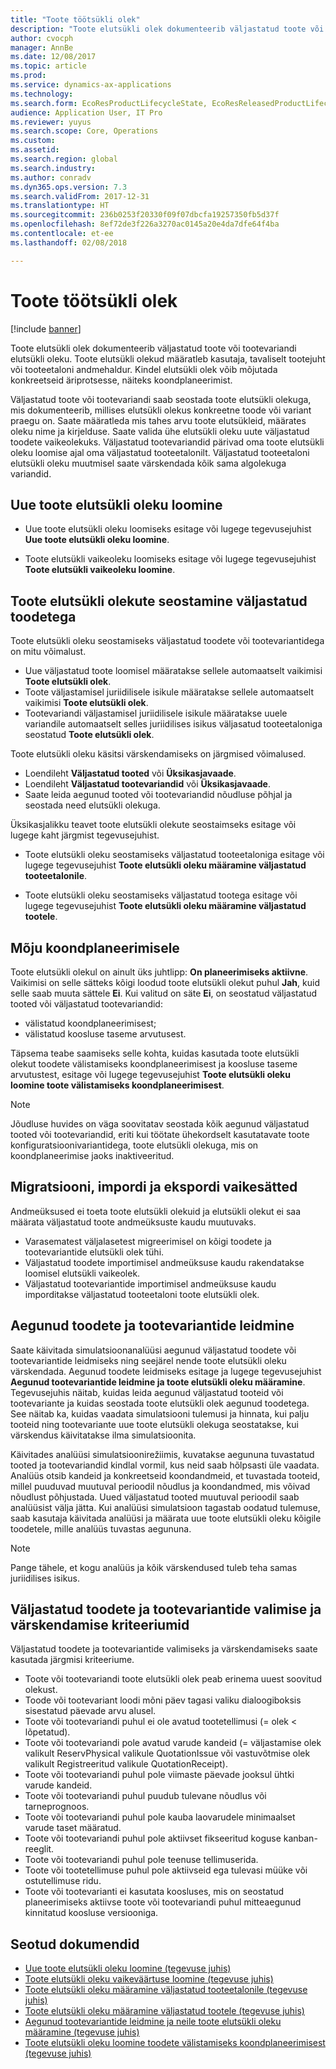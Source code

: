 ```yaml
---
title: "Toote töötsükli olek"
description: "Toote elutsükli olek dokumenteerib väljastatud toote või tootevariandi elutsükli oleku."
author: cvocph
manager: AnnBe
ms.date: 12/08/2017
ms.topic: article
ms.prod: 
ms.service: dynamics-ax-applications
ms.technology: 
ms.search.form: EcoResProductLifecycleState, EcoResReleasedProductLifecycleStateChanges
audience: Application User, IT Pro
ms.reviewer: yuyus
ms.search.scope: Core, Operations
ms.custom: 
ms.assetid: 
ms.search.region: global
ms.search.industry: 
ms.author: conradv
ms.dyn365.ops.version: 7.3
ms.search.validFrom: 2017-12-31
ms.translationtype: HT
ms.sourcegitcommit: 236b0253f20330f09f07dbcfa19257350fb5d37f
ms.openlocfilehash: 8ef72de3f226a3270ac0145a20e4da7dfe64f4ba
ms.contentlocale: et-ee
ms.lasthandoff: 02/08/2018

---
```


# <a name="product-lifecycle-state"></a>Toote töötsükli olek 

[!include [banner](../includes/banner.md)]

Toote elutsükli olek dokumenteerib väljastatud toote või tootevariandi elutsükli oleku. Toote elutsükli olekud määratleb kasutaja, tavaliselt tootejuht või tooteetaloni andmehaldur. Kindel elutsükli olek võib mõjutada konkreetseid äriprotsesse, näiteks koondplaneerimist.   

Väljastatud toote või tootevariandi saab seostada toote elutsükli olekuga, mis dokumenteerib, millises elutsükli olekus konkreetne toode või variant praegu on. Saate määratleda mis tahes arvu toote elutsükleid, määrates oleku nime ja kirjelduse. Saate valida ühe elutsükli oleku uute väljastatud toodete vaikeolekuks. Väljastatud tootevariandid pärivad oma toote elutsükli oleku loomise ajal oma väljastatud tooteetalonilt. Väljastatud tooteetaloni elutsükli oleku muutmisel saate värskendada kõik sama algolekuga variandid.  

## <a name="create-a-new-product-lifecycle-state"></a>Uue toote elutsükli oleku loomine 

- Uue toote elutsükli oleku loomiseks esitage või lugege tegevusejuhist **Uue toote elutsükli oleku loomine**. 

-  Toote elutsükli vaikeoleku loomiseks esitage või lugege tegevusejuhist **Toote elutsükli vaikeoleku loomine**.   

## <a name="associate-product-lifecycle-states-to-released-products"></a>Toote elutsükli olekute seostamine väljastatud toodetega  

Toote elutsükli oleku seostamiseks väljastatud toodete või tootevariantidega on mitu võimalust.

-  Uue väljastatud toote loomisel määratakse sellele automaatselt vaikimisi **Toote elutsükli olek**. 
-  Toote väljastamisel juriidilisele isikule määratakse sellele automaatselt vaikimisi **Toote elutsükli olek**. 
-  Tootevariandi väljastamisel juriidilisele isikule määratakse uuele variandile automaatselt selles juriidilises isikus väljasatud tooteetaloniga seostatud **Toote elutsükli olek**. 

Toote elutsükli oleku käsitsi värskendamiseks on järgmised võimalused. 

-    Loendileht **Väljastatud tooted** või **Üksikasjavaade**. 
-  Loendileht **Väljastatud tootevariandid** või **Üksikasjavaade**. 
-  Saate leida aegunud tooted või tootevariandid nõudluse põhjal ja seostada need elutsükli olekuga.  

Üksikasjalikku teavet toote elutsükli olekute seostaimseks esitage või lugege kaht järgmist tegevusejuhist.

-  Toote elutsükli oleku seostamiseks väljastatud tooteetaloniga esitage või lugege tegevusejuhist **Toote elutsükli oleku määramine väljastatud tooteetalonile**. 

-  Toote elutsükli oleku seostamiseks väljastatud tootega esitage või lugege tegevusejuhist **Toote elutsükli oleku määramine väljastatud tootele**. 

## <a name="impact-on-master-planning"></a>Mõju koondplaneerimisele 

Toote elutsükli olekul on ainult üks juhtlipp: **On planeerimiseks aktiivne**. Vaikimisi on selle sätteks kõigi loodud toote elutsükli olekut puhul **Jah**, kuid selle saab muuta sättele **Ei**. Kui valitud on säte **Ei**, on seostatud väljastatud tooted või väljastatud tootevariandid: 

-  välistatud koondplaneerimisest; 
-  välistatud koosluse taseme arvutusest. 

Täpsema teabe saamiseks selle kohta, kuidas kasutada toote elutsükli olekut toodete välistamiseks koondplaneerimisest ja koosluse taseme arvutustest, esitage või lugege tegevusejuhist **Toote elutsükli oleku loomine toote välistamiseks koondplaneerimisest**.

> [!NOTE]
> Jõudluse huvides on väga soovitatav seostada kõik aegunud väljastatud tooted või tootevariandid, eriti kui töötate ühekordselt kasutatavate toote konfiguratsioonivariantidega, toote elutsükli olekuga, mis on koondplaneerimise jaoks inaktiveeritud.  

## <a name="default-migration-import-and-export"></a>Migratsiooni, impordi ja ekspordi vaikesätted 

Andmeüksused ei toeta toote elutsükli olekuid ja elutsükli olekut ei saa määrata väljastatud toote andmeüksuste kaudu muutuvaks.

-  Varasematest väljalasetest migreerimisel on kõigi toodete ja tootevariantide elutsükli olek tühi.  
-  Väljastatud toodete importimisel andmeüksuse kaudu rakendatakse loomisel elutsükli vaikeolek.  
-  Väljastatud tootevariantide importimisel andmeüksuse kaudu imporditakse väljastatud tooteetaloni toote elutsükli olek.   

## <a name="find-obsolete-products-and-products-variants"></a>Aegunud toodete ja tootevariantide leidmine 

Saate käivitada simulatsioonanalüüsi aegunud väljastatud toodete või tootevariantide leidmiseks ning seejärel nende toote elutsükli oleku värskendada. Aegunud toodete leidmiseks esitage ja lugege tegevusejuhist **Aegunud tootevariantide leidmine ja toote elutsükli oleku määramine**. Tegevusejuhis näitab, kuidas leida aegunud väljastatud tooteid või tootevariante ja kuidas seostada toote elutsükli olek aegunud toodetega. See näitab ka, kuidas vaadata simulatsiooni tulemusi ja hinnata, kui palju tooteid ning tootevariante uue toote elutsükli olekuga seostatakse, kui värskendus käivitatakse ilma simulatsioonita.  

Käivitades analüüsi simulatsioonirežiimis, kuvatakse aegununa tuvastatud tooted ja tootevariandid kindlal vormil, kus neid saab hõlpsasti üle vaadata. Analüüs otsib kandeid ja konkreetseid koondandmeid, et tuvastada tooteid, millel puuduvad muutuval perioodil nõudlus ja koondandmed, mis võivad nõudlust põhjustada. Uued väljastatud tooted muutuval perioodil saab analüüsist välja jätta. Kui analüüsi simulatsioon tagastab oodatud tulemuse, saab kasutaja käivitada analüüsi ja määrata uue toote elutsükli oleku kõigile toodetele, mille analüüs tuvastas aegununa.  

> [!NOTE]
> Pange tähele, et kogu analüüs ja kõik värskendused tuleb teha samas juriidilises isikus.  

## <a name="criteria-to-select-and-update-released-products-or-product-variants"></a>Väljastatud toodete ja tootevariantide valimise ja värskendamise kriteeriumid 

Väljastatud toodete ja tootevariantide valimiseks ja värskendamiseks saate kasutada järgmisi kriteeriume. 

-    Toote või tootevariandi toote elutsükli olek peab erinema uuest soovitud olekust. 
-  Toode või tootevariant loodi mõni päev tagasi valiku dialoogiboksis sisestatud päevade arvu alusel. 
-  Toote või tootevariandi puhul ei ole avatud tootetellimusi (= olek < lõpetatud). 
-  Toote või tootevariandi pole avatud varude kandeid (= väljastamise olek valikult ReservPhysical valikule QuotationIssue või vastuvõtmise olek valikult Registreeritud valikule QuotationReceipt). 
-  Toote või tootevariandi puhul pole viimaste päevade jooksul ühtki varude kandeid. 
-  Toote või tootevariandi puhul puudub tulevane nõudlus või tarneprognoos.  
-  Toote või tootevariandi puhul pole kauba laovarudele minimaalset varude taset määratud. 
-  Toote või tootevariandi puhul pole aktiivset fikseeritud koguse kanban-reeglit.  
-  Toote või tootevariandi puhul pole teenuse tellimuserida. 
-  Toote või tootetellimuse puhul pole aktiivseid ega tulevasi müüke või ostutellimuse ridu. 
-  Toote või tootevarianti ei kasutata koosluses, mis on seostatud planeerimiseks aktiivse toote või tootevariandi puhul mitteaegunud kinnitatud koosluse versiooniga.

## <a name="related-topics"></a>Seotud dokumendid

-  [Uue toote elutsükli oleku loomine (tegevuse juhis)](tasks/new-product-lifecycle-state.md)
-  [Toote elutsükli oleku vaikeväärtuse loomine (tegevuse juhis)](tasks/default-product-lifecycle-state.md)
-  [Toote elutsükli oleku määramine väljastatud tooteetalonile (tegevuse juhis)](tasks/product-lifecycle-state-released-product-master.md)
-  [Toote elutsükli oleku määramine väljastatud tootele (tegevuse juhis)](tasks/product-lifecycle-state-released-product.md)
-  [Aegunud tootevariantide leidmine ja neile toote elutsükli oleku määramine (tegevuse juhis)](tasks/obsolete-product-variants.md)
-  [Toote elutsükli oleku loomine toodete välistamiseks koondplaneerimisest (tegevuse juhis)](tasks/exclude-products-master-planning.md)


